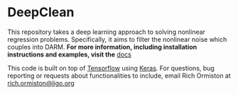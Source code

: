 # DeepClean
This repository takes a deep learning approach to solving nonlinear regression
problems. Specifically, it aims to filter the nonlinear noise which couples
into DARM. **For more information, including installation instructions
and examples, visit the** [docs](https://ldas-jobs.ligo.caltech.edu/~rich.ormiston/DeepClean/docs/build/html/index.html)

This code is built on top of [Tensorflow](https://www.tensorflow.org/)
using [Keras](https://keras.io/). For questions, bug reporting or requests about
functionalities to include, email Rich Ormiston at rich.ormiston@ligo.org
